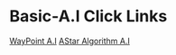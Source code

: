 # Basic-A.I Click Links
[WayPoint A.I](https://drive.google.com/drive/folders/1EIzTLOT-PBahSs9xXH0uNFjOOVyRrAeQ?usp=sharing)
[AStar Algorithm A.I](https://drive.google.com/drive/folders/11--yQPuWz2eXG3MQwLyYpedOu2wB-Jex?usp=sharing)
